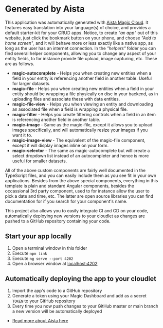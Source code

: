 
# Generated by Aista

This application was automatically generated with [Aista Magic Cloud](https://aista.com).
It features easy translation into your language(s) of choice, and provides a default starter-kit for your CRUD
apps. Notice, to create _"an app"_ out of this website, just click the
bookmark button on your phone, and choose _"Add to home screen"_, and it will behave more or less exactly like
a native app, as long as the user has an internet connection. In the _"helpers"_ folder you can find
several helper components, allowing you to change any aspect of your entity fields, to for instance provide
file upload, image capturing, etc. These are as follows.

* __magic-autocomplete__ - Helps you when creating new entities when a field in your entity is referencing another field in another table. Useful for larger datasets.
* __magic-file__ - Helps you when creating new entities when a field in your entity should be wrapping a file physically on disc in your backend, as in uploading files and associate these with data entities.
* __magic-file-view__ - Helps you when viewing an entity and downloading an associated file when a field is wrapping a physical file.
* __magic-filter__ - Helps you create filtering controls when a field in an item is referencing another field in another table.
* __magic-image__ - Same as the magic-file, except it allows you to upload images specifically, and will automatically resize your images if you want it to.
* __magic-image-view__ - The equivalent of the magic-file component, except it will display images inline on your form.
* __magic-selector__ - The same as magic-autocomplete but will create a select dropdown list instead of an autocompleter and hence is more useful for smaller datasets.

All of the above custom components are fairly well documented in the TypeScript files, and you can easily include them 
as you see fit in your own applications. Besides from the above special components, everything in this template is
plain and standard Angular components, besides the occassional 3rd party component, used to for instance allow
the user to pick a date and time, etc. The latter are open source libraries you can find documentation for if
you search for your component's name.

This project also allows you to easily integrate CI and CD on your code, automatically deploying new versions to
your cloudlet as changes are pushed to a GitHub repository containing your code.

## Start your app locally

1. Open a terminal window in this folder
2. Execute `npm link`
3. Execute `ng serve --port 4202`
4. Open a browser window at [localhost:4202](http://localhost:4202)

## Automatically deploying the app to your cloudlet

1. Import the app's code to a GitHub repository
2. Generate a token using your Magic Dashboard and add as a secret `TOKEN` to your GitHub repository
3. Every time you now push changes to your GitHub master or main branch a new version will be automatically deployed

* [Read more about Aista here](https://aista.com)

